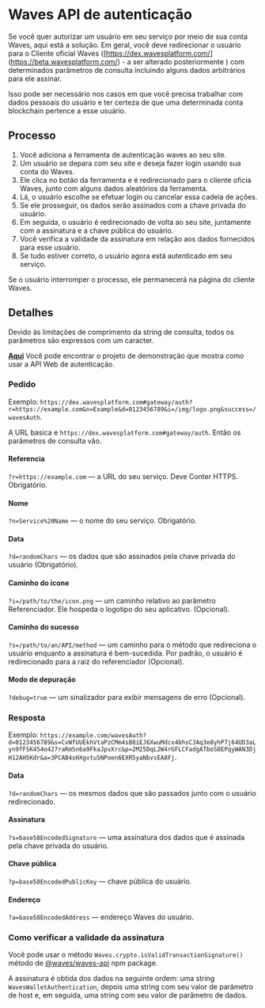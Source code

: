 # Waves API de autenticação

Se você quer autorizar um usuário em seu serviço por meio de sua conta Waves, aqui está a solução. Em geral, você deve redirecionar o usuário para o Cliente oficial Waves \([https://dex.wavesplatform.com/] (https://beta.wavesplatform.com/) - a ser alterado posteriormente \) com determinados parâmetros de consulta incluindo alguns dados arbitrários para ele assinar.

Isso pode ser necessário nos casos em que você precisa trabalhar com dados pessoais do usuário e ter certeza de que uma determinada conta blockchain pertence a esse usuário.

## Processo

1. Você adiciona a ferramenta de autenticação waves ao seu site.
2. Um usuário se depara com seu site e deseja fazer login usando sua conta do Waves.
3. Ele clica no botão da ferramenta e é redirecionado para o cliente oficia Waves, junto com alguns dados aleatórios da ferramenta.
4. Lá, o usuário escolhe se efetuar login ou cancelar essa cadeia de ações.
5. Se ele prosseguir, os dados serão assinados com a chave privada do usuário.
6. Em seguida, o usuário é redirecionado de volta ao seu site, juntamente com a assinatura e a chave pública do usuário.
7. Você verifica a validade da assinatura em relação aos dados fornecidos para esse usuário.
8. Se tudo estiver correto, o usuário agora está autenticado em seu serviço.

Se o usuário interromper o processo, ele permanecerá na página do cliente Waves.

## Detalhes

Devido às limitações de comprimento da string de consulta, todos os parâmetros são expressos com um caracter.

[**Aqui**](https://demo.wavesplatform.com) Você pode encontrar o projeto de demonstração que mostra como usar a API Web de autenticação.

### Pedido

Exemplo: `https://dex.wavesplatform.com#gateway/auth?r=https://example.com&n=Example&d=0123456789&i=/img/logo.png&success=/wavesAuth`.

A URL basica e `https://dex.wavesplatform.com#gateway/auth`. Então os parâmetros de consulta vão.

#### Referencia

`?r=https://example.com` — a URL do seu serviço. Deve Conter HTTPS. Obrigatório.

#### Nome

`?n=Service%20Name` — o nome do seu serviço. Obrigatório.

#### Data

`?d=randomChars` — os dados que são assinados pela chave privada do usuário \(Obrigatório\).

#### Caminho do ícone

`?i=/path/to/the/icon.png` — um caminho relativo ao parâmetro Referenciador. Ele hospeda o logotipo do seu aplicativo. \(Opcional\).

#### Caminho do sucesso

`?s=/path/to/an/API/method` — um caminho para o método que redireciona o usuário enquanto a assinatura é bem-sucedida. Por padrão, o usuário é redirecionado para a raiz do referenciador \(Opcional\).

#### Modo de depuração

`?debug=true` — um sinalizador para exibir mensagens de erro \(Opcional\).

### Resposta

Exemplo: `https://example.com/wavesAuth?d=0123456789&s=CvWfUUEkhVtaPzCMm4sB8iEJ6XwuMdcx4bhsCJAq3e8yhP7j64UD3aLyn9fFSK454o427raRmSn6a9FkaJpvXrc&p=2M25DqL2W4rGFLCFadgATboS8EPqyWAN3DjH12AH5Kdr&a=3PCAB4sHXgvtu5NPoen6EXR5yaNbvsEA8Fj`.

#### Data

`?d=randomChars` — os mesmos dados que são passados junto com o usuário redirecionado.

#### Assinatura

`?s=base58EncodedSignature` — uma assinatura dos dados que é assinada pela chave privada do usuário.

#### Chave pública

`?p=base58EncodedPublicKey` — chave pública do usuário.

#### Endereço

`?a=base58EncodedAddress` — endereço Waves do usuário.

### Como verificar a validade da assinatura

Você pode usar o método `Waves.crypto.isValidTransactionSignature()` método de [@waves/waves-api](https://www.npmjs.com/package/@waves/waves-api) npm package.

A assinatura é obtida dos dados na seguinte ordem: uma string `WavesWalletAuthentication`, depois uma string com seu valor de parâmetro de host e, em seguida, uma string com seu valor de parâmetro de dados.

